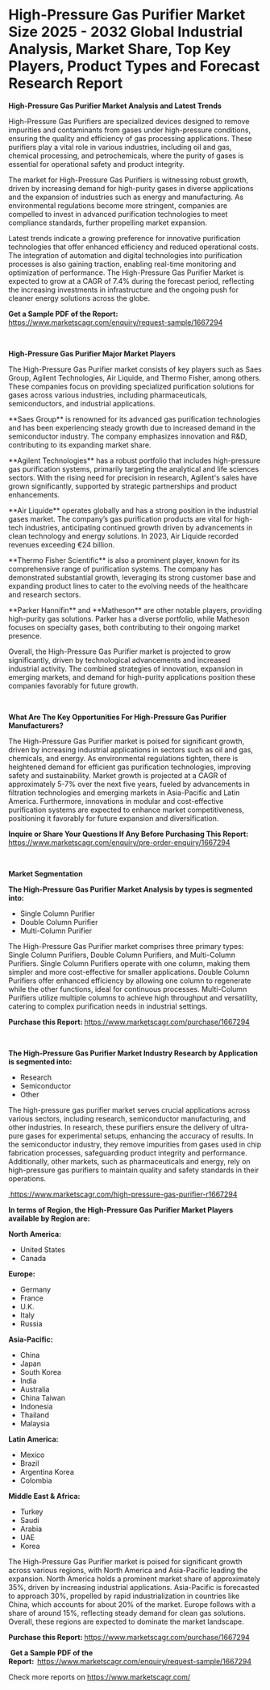 <p><h1>High-Pressure Gas Purifier Market Size 2025 - 2032 Global Industrial Analysis, Market Share, Top Key Players, Product Types and Forecast Research Report</h1></p><p><strong>High-Pressure Gas Purifier Market Analysis and Latest Trends</strong></p>
<p><p>High-Pressure Gas Purifiers are specialized devices designed to remove impurities and contaminants from gases under high-pressure conditions, ensuring the quality and efficiency of gas processing applications. These purifiers play a vital role in various industries, including oil and gas, chemical processing, and petrochemicals, where the purity of gases is essential for operational safety and product integrity.</p><p>The market for High-Pressure Gas Purifiers is witnessing robust growth, driven by increasing demand for high-purity gases in diverse applications and the expansion of industries such as energy and manufacturing. As environmental regulations become more stringent, companies are compelled to invest in advanced purification technologies to meet compliance standards, further propelling market expansion.</p><p>Latest trends indicate a growing preference for innovative purification technologies that offer enhanced efficiency and reduced operational costs. The integration of automation and digital technologies into purification processes is also gaining traction, enabling real-time monitoring and optimization of performance. The High-Pressure Gas Purifier Market is expected to grow at a CAGR of 7.4% during the forecast period, reflecting the increasing investments in infrastructure and the ongoing push for cleaner energy solutions across the globe.</p></p>
<p><strong>Get a Sample PDF of the Report:&nbsp;</strong> <a href="https://www.marketscagr.com/enquiry/request-sample/1667294?utm_campaign=2631&utm_medium=2&utm_source=Github&utm_content=ia&utm_term=11042025&utm_id=high-pressure-gas-purifier">https://www.marketscagr.com/enquiry/request-sample/1667294</a></p>
<p>&nbsp;</p>
<p><strong>High-Pressure Gas Purifier Major Market Players</strong></p>
<p><p>The High-Pressure Gas Purifier market consists of key players such as Saes Group, Agilent Technologies, Air Liquide, and Thermo Fisher, among others. These companies focus on providing specialized purification solutions for gases across various industries, including pharmaceuticals, semiconductors, and industrial applications.</p><p>**Saes Group** is renowned for its advanced gas purification technologies and has been experiencing steady growth due to increased demand in the semiconductor industry. The company emphasizes innovation and R&D, contributing to its expanding market share.</p><p>**Agilent Technologies** has a robust portfolio that includes high-pressure gas purification systems, primarily targeting the analytical and life sciences sectors. With the rising need for precision in research, Agilent's sales have grown significantly, supported by strategic partnerships and product enhancements. </p><p>**Air Liquide** operates globally and has a strong position in the industrial gases market. The company’s gas purification products are vital for high-tech industries, anticipating continued growth driven by advancements in clean technology and energy solutions. In 2023, Air Liquide recorded revenues exceeding €24 billion.</p><p>**Thermo Fisher Scientific** is also a prominent player, known for its comprehensive range of purification systems. The company has demonstrated substantial growth, leveraging its strong customer base and expanding product lines to cater to the evolving needs of the healthcare and research sectors.</p><p>**Parker Hannifin** and **Matheson** are other notable players, providing high-purity gas solutions. Parker has a diverse portfolio, while Matheson focuses on specialty gases, both contributing to their ongoing market presence.</p><p>Overall, the High-Pressure Gas Purifier market is projected to grow significantly, driven by technological advancements and increased industrial activity. The combined strategies of innovation, expansion in emerging markets, and demand for high-purity applications position these companies favorably for future growth.</p></p>
<p>&nbsp;</p>
<p><strong>What Are The Key Opportunities For High-Pressure Gas Purifier Manufacturers?</strong></p>
<p><p>The High-Pressure Gas Purifier market is poised for significant growth, driven by increasing industrial applications in sectors such as oil and gas, chemicals, and energy. As environmental regulations tighten, there is heightened demand for efficient gas purification technologies, improving safety and sustainability. Market growth is projected at a CAGR of approximately 5-7% over the next five years, fueled by advancements in filtration technologies and emerging markets in Asia-Pacific and Latin America. Furthermore, innovations in modular and cost-effective purification systems are expected to enhance market competitiveness, positioning it favorably for future expansion and diversification.</p></p>
<p><strong>Inquire or Share Your Questions If Any Before Purchasing This Report:</strong> <a href="https://www.marketscagr.com/enquiry/pre-order-enquiry/1667294?utm_campaign=2631&utm_medium=2&utm_source=Github&utm_content=ia&utm_term=11042025&utm_id=high-pressure-gas-purifier">https://www.marketscagr.com/enquiry/pre-order-enquiry/1667294</a></p>
<p>&nbsp;</p>
<p><strong>Market Segmentation</strong></p>
<p><strong>The High-Pressure Gas Purifier Market Analysis by types is segmented into:</strong></p>
<p><ul><li>Single Column Purifier</li><li>Double Column Purifier</li><li>Multi-Column Purifier</li></ul></p>
<p><p>The High-Pressure Gas Purifier market comprises three primary types: Single Column Purifiers, Double Column Purifiers, and Multi-Column Purifiers. Single Column Purifiers operate with one column, making them simpler and more cost-effective for smaller applications. Double Column Purifiers offer enhanced efficiency by allowing one column to regenerate while the other functions, ideal for continuous processes. Multi-Column Purifiers utilize multiple columns to achieve high throughput and versatility, catering to complex purification needs in industrial settings.</p></p>
<p><strong>Purchase this Report:&nbsp;</strong><a href="https://www.marketscagr.com/purchase/1667294?utm_campaign=2631&utm_medium=2&utm_source=Github&utm_content=ia&utm_term=11042025&utm_id=high-pressure-gas-purifier">https://www.marketscagr.com/purchase/1667294</a></p>
<p>&nbsp;</p>
<p><strong>The High-Pressure Gas Purifier Market Industry Research by Application is segmented into:</strong></p>
<p><ul><li>Research</li><li>Semiconductor</li><li>Other</li></ul></p>
<p><p>The high-pressure gas purifier market serves crucial applications across various sectors, including research, semiconductor manufacturing, and other industries. In research, these purifiers ensure the delivery of ultra-pure gases for experimental setups, enhancing the accuracy of results. In the semiconductor industry, they remove impurities from gases used in chip fabrication processes, safeguarding product integrity and performance. Additionally, other markets, such as pharmaceuticals and energy, rely on high-pressure gas purifiers to maintain quality and safety standards in their operations.</p></p>
<p><a href="https://www.marketscagr.com/high-pressure-gas-purifier-r1667294?utm_campaign=2631&utm_medium=2&utm_source=Github&utm_content=ia&utm_term=11042025&utm_id=high-pressure-gas-purifier">&nbsp;https://www.marketscagr.com/high-pressure-gas-purifier-r1667294</a></p>
<p><strong>In terms of Region, the High-Pressure Gas Purifier Market Players available by Region are:</strong></p>
<p>
    <p> <strong> North America: </strong>
        <ul>
            <li>United States</li>
            <li>Canada</li>
        </ul>
        </p> 
    <p> <strong> Europe: </strong>
        <ul>
            <li>Germany</li>
            <li>France</li>
            <li>U.K.</li>
            <li>Italy</li>
            <li>Russia</li>
        </ul>
        </p> 
    <p> <strong> Asia-Pacific: </strong>
        <ul>
            <li>China</li>
            <li>Japan</li>
            <li>South Korea</li>
            <li>India</li>
            <li>Australia</li>
            <li>China Taiwan</li>
            <li>Indonesia</li>
            <li>Thailand</li>
            <li>Malaysia</li>
        </ul>
        </p> 
    <p> <strong> Latin America: </strong>
        <ul>
            <li>Mexico</li>
            <li>Brazil</li>
            <li>Argentina Korea</li>
            <li>Colombia</li>
        </ul>
        </p> 
    <p> <strong> Middle East & Africa: </strong>
        <ul>
            <li>Turkey</li>
            <li>Saudi</li>
            <li>Arabia</li>
            <li>UAE</li>
            <li>Korea</li>
        </ul>
    </p>
    </p>
<p><p>The High-Pressure Gas Purifier market is poised for significant growth across various regions, with North America and Asia-Pacific leading the expansion. North America holds a prominent market share of approximately 35%, driven by increasing industrial applications. Asia-Pacific is forecasted to approach 30%, propelled by rapid industrialization in countries like China, which accounts for about 20% of the market. Europe follows with a share of around 15%, reflecting steady demand for clean gas solutions. Overall, these regions are expected to dominate the market landscape.</p></p>
<p><strong>Purchase this Report: </strong><a href="https://www.marketscagr.com/purchase/1667294?utm_campaign=2631&utm_medium=2&utm_source=Github&utm_content=ia&utm_term=11042025&utm_id=high-pressure-gas-purifier">https://www.marketscagr.com/purchase/1667294</a></p>
<p>&nbsp;<strong>Get a Sample PDF of the Report:&nbsp;&nbsp;</strong><a href="https://www.marketscagr.com/enquiry/request-sample/1667294?utm_campaign=2631&utm_medium=2&utm_source=Github&utm_content=ia&utm_term=11042025&utm_id=high-pressure-gas-purifier">https://www.marketscagr.com/enquiry/request-sample/1667294</a></p>
<p><strong></strong></p>
<p>Check more reports on <a href="https://www.marketscagr.com/?utm_campaign=2631&utm_medium=2&utm_source=Github&utm_content=ia&utm_term=11042025&utm_id=high-pressure-gas-purifier">https://www.marketscagr.com/</a></p>